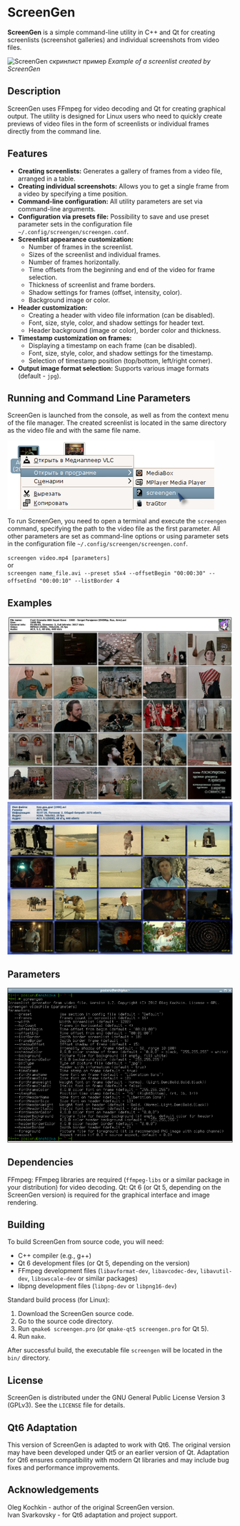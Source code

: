 # ScreenGen

**ScreenGen** is a simple command-line utility in C++ and Qt for creating screenlists (screenshot galleries) and individual screenshots from video files.

![ScreenGen скринлист пример](docs/screengen_example.jpg)
*Example of a screenlist created by ScreenGen*

## Description

ScreenGen uses FFmpeg for video decoding and Qt for creating graphical output. The utility is designed for Linux users who need to quickly create previews of video files in the form of screenlists or individual frames directly from the command line.

## Features

*   **Creating screenlists:** Generates a gallery of frames from a video file, arranged in a table.
*   **Creating individual screenshots:** Allows you to get a single frame from a video by specifying a time position.
*   **Command-line configuration:** All utility parameters are set via command-line arguments.
*   **Configuration via presets file:** Possibility to save and use preset parameter sets in the configuration file `~/.config/screengen/screengen.conf`.
*   **Screenlist appearance customization:**
    *   Number of frames in the screenlist.
    *   Sizes of the screenlist and individual frames.
    *   Number of frames horizontally.
    *   Time offsets from the beginning and end of the video for frame selection.
    *   Thickness of screenlist and frame borders.
    *   Shadow settings for frames (offset, intensity, color).
    *   Background image or color.
*   **Header customization:**
    *   Creating a header with video file information (can be disabled).
    *   Font, size, style, color, and shadow settings for header text.
    *   Header background (image or color), border color and thickness.
*   **Timestamp customization on frames:**
    *   Displaying a timestamp on each frame (can be disabled).
    *   Font, size, style, color, and shadow settings for the timestamp.
    *   Selection of timestamp position (top/bottom, left/right corner).
*   **Output image format selection:** Supports various image formats (default - `jpg`).

## Running and Command Line Parameters

ScreenGen is launched from the console, as well as from the context menu of the file manager. The created screenlist is located in the same directory as the video file and with the same file name.

![Example](https://raw.githubusercontent.com/Svarkovsky/screengen/refs/heads/main/screengen_003.png)

To run ScreenGen, you need to open a terminal and execute the `screengen` command, specifying the path to the video file as the first parameter. All other parameters are set as command-line options or using parameter sets in the configuration file `~/.config/screengen/screengen.conf`.

`screengen video.mp4 [parameters]` <br>
or <br>
`screengen name_file.avi --preset s5x4 --offsetBegin "00:00:30" --offsetEnd "00:00:10" --listBorder 4`

## Examples
![Example](https://raw.githubusercontent.com/Svarkovsky/screengen/refs/heads/main/anrdou.jpg)
![Example](https://raw.githubusercontent.com/Svarkovsky/screengen/refs/heads/main/screengen_008.jpg)

## Parameters
![Parameters](https://raw.githubusercontent.com/Svarkovsky/screengen/refs/heads/main/screengen_002.png)

## Dependencies
FFmpeg: FFmpeg libraries are required (`ffmpeg-libs` or a similar package in your distribution) for video decoding.
Qt: Qt 6 (or Qt 5, depending on the ScreenGen version) is required for the graphical interface and image rendering.

## Building
To build ScreenGen from source code, you will need:

*   C++ compiler (e.g., g++)
*   Qt 6 development files (or Qt 5, depending on the version)
*   FFmpeg development files (`libavformat-dev`, `libavcodec-dev`, `libavutil-dev`, `libswscale-dev` or similar packages)
*   libpng development files (`libpng-dev` or `libpng16-dev`)

Standard build process (for Linux):

1.  Download the ScreenGen source code.
2.  Go to the source code directory.
3.  Run `qmake6 screengen.pro` (or `qmake-qt5 screengen.pro` for Qt 5).
4.  Run `make`.

After successful build, the executable file `screengen` will be located in the `bin/` directory.

## License
ScreenGen is distributed under the GNU General Public License Version 3 (GPLv3). See the `LICENSE` file for details.

## Qt6 Adaptation
This version of ScreenGen is adapted to work with Qt6. The original version may have been developed under Qt5 or an earlier version of Qt. Adaptation for Qt6 ensures compatibility with modern Qt libraries and may include bug fixes and performance improvements.

## Acknowledgements
Oleg Kochkin - author of the original ScreenGen version. <br>
Ivan Svarkovsky - for Qt6 adaptation and project support.
